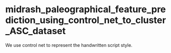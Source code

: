 # midrash_paleographical_feature_prediction_using_control_net_to_cluster_ASC_dataset
We use control net to represent the handwritten script style.
